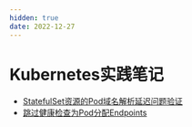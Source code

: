 ```yaml
---
hidden: true
date: 2022-12-27
---
```


# Kubernetes实践笔记

- [StatefulSet资源的Pod域名解析延迟问题验证](./practice/dns-delay.md)
- [跳过健康检查为Pod分配Endpoints](./practice/endpoints-skip-healthcheck.md)

